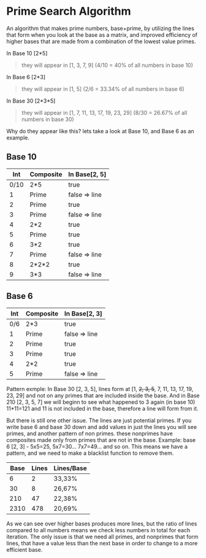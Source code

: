 # Prime Search Algorithm
An algorithm that makes prime numbers, base+prime, by utilizing the lines that form when you look at the base as a matrix, and improved efficiency of higher bases that are made from a combination of the lowest value primes. 

In Base 10 [2\*5] 
> they will appear in [1, 3, 7, 9] (4/10 = 40% of all numbers in base 10)

In Base 6 [2\*3] 
> they will appear in [1, 5] (2/6 = 33.34% of all numbers in base 6)

In Base 30 [2\*3\*5] 
> they will appear in [1, 7, 11, 13, 17, 19, 23, 29] (8/30 = 26.67% of all numbers in base 30)

Why do they appear like this? lets take a look at Base 10, and Base 6 as an example.

## Base 10

|Int|Composite|In Base\[2, 5\]|
|-|-|-|
|0/10|2\*5|true|
|1|Prime|false => line|
|2|Prime|true|
|3|Prime|false => line|
|4|2\*2|true|
|5|Prime|true|
|6|3\*2|true|
|7|Prime|false => line|
|8|2\*2\*2|true|
|9|3\*3|false => line|


## Base 6

|Int|Composite|In Base[2, 3]|
|-|-|-|
|0/6|2\*3|true|
|1|Prime|false => line|
|2|Prime|true|
|3|Prime|true|
|4|2\*2|true|
|5|Prime|false => line|


Pattern exmple: In Base 30 [2, 3, 5], lines form at \[1, ~~2, 3, 5~~, 7, 11, 13, 17, 19, 23, 29\] and not on any primes that are included inside the base. And in Base 210 [2, 3, 5, 7] we will beginn to see what happened to 3 again (in base 10) 11\*11=121 and 11 is not included in the base, therefore a line will form from it.

But there is still one other issue. The lines are just potential primes.
If you write base 6 and base 30 down and add values in just the lines you will see primes, and another pattern of non primes.
these nonprimes have composites made only from primes that are not in the base.
Example: base 6 [2, 3] - 5x5=25, 5x7=30...  7x7=49... and so on. This means we have a pattern, and we need to make a blacklist function to remove them.

|Base|Lines|Lines/Base|
|-|-|-|
|6|2|33,33%|
|30|8|26,67%|
|210|47|22,38%|
|2310|478|20,69%|

As we can see over higher bases produces more lines, but the ratio of lines compared to all numbers means we check less numbers in total for each iteration. The only issue is that we need all primes, and nonprimes that form lines, that have a value less than the next base in order to change to a more efficient base.
